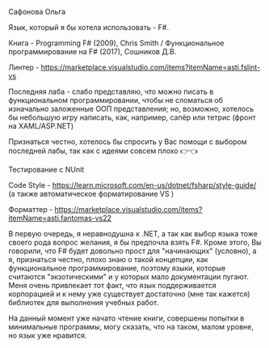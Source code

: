 Сафонова Ольга

Язык, который я бы хотела использовать - F#.

Книга - Programming F# (2009), Chris Smith / Функциональное программирование на F# (2017), Сошников Д.В.

Линтер - https://marketplace.visualstudio.com/items?itemName=asti.fslint-vs

Последняя лаба - слабо представляю, что можно писать в функциональном программировании, чтобы не сломаться об изначально заложенные ООП представления; но, возможно, хотелось бы небольшую игру написать, как, например, сапёр или тетрис (фронт на XAML/ASP.NET)

Признаться честно, хотелось бы спросить у Вас помощи с выбором последней лабы, так как с идеями совсем плохо 👉👈

Тестирование с NUnit

Code Style - https://learn.microsoft.com/en-us/dotnet/fsharp/style-guide/ (а также автоматическое форматирование VS )

Форматтер - https://marketplace.visualstudio.com/items?itemName=asti.fantomas-vs22

В первую очередь, я неравнодушна к .NET, а так как выбор языка тоже своего рода вопрос желания, я бы предпочла взять F#. Кроме этого, Вы говорили, что F# будет довольно прост для "начинающих" (условно), а я, признаться честно, плохо знаю о такой концепции, как функциональное программирование, поэтому языки, которые считаются "экзотическими" и у которых мало документации пугают. Меня очень привлекает тот факт, что язык поддерживается корпорацией и к нему уже существует достаточно (мне так кажется) библиотек для выполнения учебных работ.

На данный момент уже начато чтение книги, совершены попытки в минимальные программы, могу сказать, что на таком, малом уровне, но язык уже нравится.
